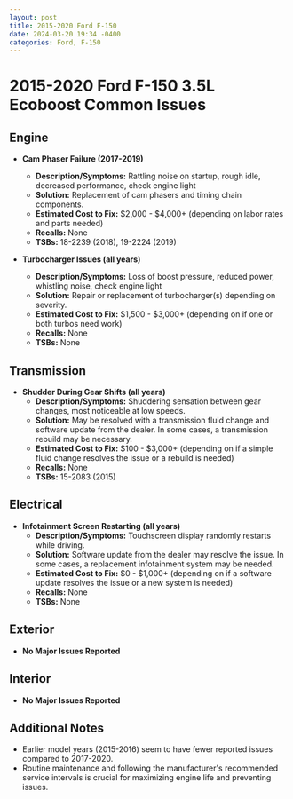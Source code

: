 ```yaml
---
layout: post
title: 2015-2020 Ford F-150
date: 2024-03-20 19:34 -0400
categories: Ford, F-150
---
```

# 2015-2020 Ford F-150 3.5L Ecoboost Common Issues

## Engine

- **Cam Phaser Failure (2017-2019)**
  - **Description/Symptoms:** Rattling noise on startup, rough idle, decreased performance, check engine light
  - **Solution:** Replacement of cam phasers and timing chain components.
  - **Estimated Cost to Fix:** $2,000 - $4,000+ (depending on labor rates and parts needed)
  - **Recalls:** None
  - **TSBs:** 18-2239 (2018), 19-2224 (2019)

- **Turbocharger Issues (all years)**
  - **Description/Symptoms:** Loss of boost pressure, reduced power, whistling noise, check engine light
  - **Solution:** Repair or replacement of turbocharger(s) depending on severity.
  - **Estimated Cost to Fix:** $1,500 - $3,000+ (depending on if one or both turbos need work)
  - **Recalls:** None
  - **TSBs:** None

## Transmission

- **Shudder During Gear Shifts (all years)**
  - **Description/Symptoms:** Shuddering sensation between gear changes, most noticeable at low speeds.
  - **Solution:** May be resolved with a transmission fluid change and software update from the dealer. In some cases, a transmission rebuild may be necessary.
  - **Estimated Cost to Fix:** $100 - $3,000+ (depending on if a simple fluid change resolves the issue or a rebuild is needed)
  - **Recalls:** None
  - **TSBs:** 15-2083 (2015)

## Electrical

- **Infotainment Screen Restarting (all years)**
  - **Description/Symptoms:** Touchscreen display randomly restarts while driving.
  - **Solution:** Software update from the dealer may resolve the issue. In some cases, a replacement infotainment system may be needed.
  - **Estimated Cost to Fix:** $0 - $1,000+ (depending on if a software update resolves the issue or a new system is needed)
  - **Recalls:** None
  - **TSBs:** None

## Exterior

- **No Major Issues Reported**

## Interior

- **No Major Issues Reported**

## Additional Notes

- Earlier model years (2015-2016) seem to have fewer reported issues compared to 2017-2020.
- Routine maintenance and following the manufacturer's recommended service intervals is crucial for maximizing engine life and preventing issues.
